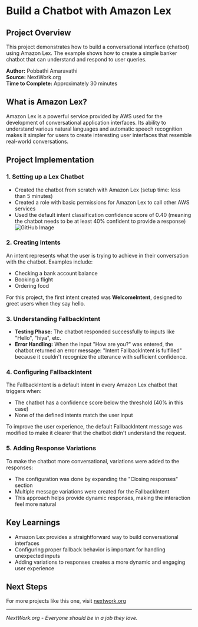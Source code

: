 # Build a Chatbot with Amazon Lex

## Project Overview

This project demonstrates how to build a conversational interface (chatbot) using Amazon Lex. The example shows how to create a simple banker chatbot that can understand and respond to user queries.

**Author:** Pobbathi Amaravathi   
**Source:** NextWork.org  
**Time to Complete:** Approximately 30 minutes

## What is Amazon Lex?

Amazon Lex is a powerful service provided by AWS used for the development of conversational application interfaces. Its ability to understand various natural languages and automatic speech recognition makes it simpler for users to create interesting user interfaces that resemble real-world conversations. 

## Project Implementation

### 1. Setting up a Lex Chatbot

- Created the chatbot from scratch with Amazon Lex (setup time: less than 5 minutes)
- Created a role with basic permissions for Amazon Lex to call other AWS services
- Used the default intent classification confidence score of 0.40 (meaning the chatbot needs to be at least 40% confident to provide a response)
![GitHub Image](https://raw.githubusercontent.com/username/repo/main/images/image-name.png)


### 2. Creating Intents

An intent represents what the user is trying to achieve in their conversation with the chatbot. Examples include:
- Checking a bank account balance
- Booking a flight
- Ordering food

For this project, the first intent created was **WelcomeIntent**, designed to greet users when they say hello.

### 3. Understanding FallbackIntent

- **Testing Phase:** The chatbot responded successfully to inputs like "Hello", "hiya", etc.
- **Error Handling:** When the input "How are you?" was entered, the chatbot returned an error message: "Intent FallbackIntent is fulfilled" because it couldn't recognize the utterance with sufficient confidence.

### 4. Configuring FallbackIntent

The FallbackIntent is a default intent in every Amazon Lex chatbot that triggers when:
- The chatbot has a confidence score below the threshold (40% in this case)
- None of the defined intents match the user input

To improve the user experience, the default FallbackIntent message was modified to make it clearer that the chatbot didn't understand the request.

### 5. Adding Response Variations

To make the chatbot more conversational, variations were added to the responses:
- The configuration was done by expanding the "Closing responses" section
- Multiple message variations were created for the FallbackIntent
- This approach helps provide dynamic responses, making the interaction feel more natural

## Key Learnings

- Amazon Lex provides a straightforward way to build conversational interfaces
- Configuring proper fallback behavior is important for handling unexpected inputs
- Adding variations to responses creates a more dynamic and engaging user experience

## Next Steps

For more projects like this one, visit [nextwork.org](https://nextwork.org)

---

*NextWork.org - Everyone should be in a job they love.*
